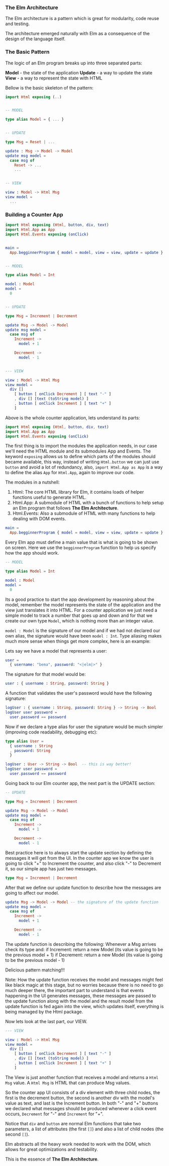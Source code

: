 ### The Elm Architecture


The Elm architecture is a pattern which is great for modularity, code reuse and testing.

The architecture emerged naturally with Elm as a consequence of the design of the language itself.


### The Basic Pattern

The logic of an Elm program breaks up into three separated parts:

**Model** - the state of the application
**Update** - a way to update the state
**View** - a way to represent the state with HTML

Bellow is the basic skeleton of the pattern:


```elm
import Html exposing (..)


-- MODEL

type alias Model = { ... }


-- UPDATE

type Msg = Reset | ...

update : Msg -> Model -> Model
update msg model =
  case msg of
    Reset -> ...
    ...


-- VIEW

view : Model -> Html Msg
view model =
  ...

```



### Building a Counter App


```elm
import Html exposing (Html, button, div, text)
import Html.App as App
import Html.Events exposing (onClick)


main =
  App.begginnerProgram { model = model, view = view, update = update }


-- MODEL

type alias Model = Int

model : Model
model =
  0


-- UPDATE

type Msg = Increment | Decrement

update Msg -> Model -> Model
update msg model =
  case msg of
    Increment ->
      model + 1

    Decrement ->
      model - 1


--- VIEW

view : Model -> Html Msg
view model =
  div []
    [ button [ onClick Decrement ] [ text "-" ]
    , div [] [text (toString model) ]
    , button [ onClick Increment ] [ text "+" ]
    ]

```

Above is the whole counter application, lets understand its parts:

```elm
import Html exposing (Html, button, div, text)
import Html.App as App
import Html.Events exposing (onClick)
```

The first thing is to import the modules the application needs, in our case we'll need the HTML module and its submodules App and Events. The keyword `exposing` allows us to define which parts of the modules should became available, this way, instead of writing `Html.button` we can just use `button` and avoid a lot of redundancy, also, `import Html.App as App` is a way to define the alias `App` for `Html.App`, again to improve our code.

The modules in a nutshell:
1. Html: The core HTML library for Elm, it contains loads of helper functions useful to generate HTML.
2. Html.App: A submodule of HTML with a bunch of functions to help setup an Elm program that follows **The Elm Architecture**.
3. Html.Events: Also a submodule of HTML with many functions to help dealing with DOM events.


```elm
main =
  App.begginnerProgram { model = model, view = view, update = update }
```

Every Elm app must define a main value that is what is going to be shown on screen. Here we use the `begginnerProgram` function to help us specify how the app should work.



```elm
-- MODEL

type alias Model = Int

model : Model
model =
  0
```

Its a good practice to start the app development by reasoning about the model, remember the model represents the state of the application and the view just translates it into HTML. For a counter application we just need a simple model to track a number that goes up and down and for that we create our own type `Model`, which is nothing more than an integer value.

`model : Model` is the signature of our model and if we had not declared our own alias, the signature would have been `model : Int`. Type aliasing makes much more sense when things get more complex, here is an example:

Lets say we have a model that represents a user:

```elm
user =
  { username: "bema", password: "<|elm|>" }
```

The signature for that model would be:
```elm
user : { username : String, password: String }
```

A function that validates the user's password would have the following signature:
```elm
logUser : { username : String, password: String } -> String -> Bool
logUser user password =
  user.password == password  
```

Now if we declare a type alias for user the signature would be much simpler (improving code readability, debugging etc):

```elm
type alias User =
  { username : String
  , password: String
  }

logUser : User -> String -> Bool  -- this is way better!
logUser user password =
  user.password == password  
```

Going back to our Elm counter app, the next part is the UPDATE section:

```elm
-- UPDATE

type Msg = Increment | Decrement

update Msg -> Model -> Model
update msg model =
  case msg of
    Increment ->
      model + 1

    Decrement ->
      model - 1
```

Best practice here is to always start the update section by defining the messages it will get from the UI.
In the counter app we know the user is going to click "+" to Increment the counter, and also click "-" to Decrement it, so our simple app has just two messages.


```elm
type Msg = Increment | Decrement
```

After that we define our update function to describe how the messages are going to affect our model.

```elm
update Msg -> Model -> Model -- the signature of the update function
update msg model =
  case msg of
    Increment ->
      model + 1

    Decrement ->
      model - 1
```

The update function is describing the following:
Whenever a Msg arrives check its type and:
  if Increment: return a new Model (its value is going to be the previous model + 1)
  if Decrement: return a new Model (its value is going to be the previous model - 1)

Delicious pattern matching!!!

Note: How the update function receives the model and messages might feel like black magic at this stage, but no worries because there is no need to go much deeper there, the important part to understand is that events happening in the UI generates messages, these messages are passed to the update function along with the model and the result model from the update function is fed again into the view, which updates itself, everything is being managed by the Html package.


Now lets look at the last part, our VIEW.

```elm
--- VIEW

view : Model -> Html Msg
view model =
  div []
    [ button [ onClick Decrement ] [ text "-" ]
    , div [] [text (toString model) ]
    , button [ onClick Increment ] [ text "+" ]
    ]

```

The View is just another function that receives a model and returns a `Html Msg` value. A `Html Msg` is HTML that can produce Msg values.

So the counter app UI consists of a div element with three child nodes, the first is the decrement button, the second is another div with the model's value as text, and last is the Increment button.
In both "-" and "+" buttons we declared what messages should be produced whenever a click event occurs, `Decrement` for "-" and `Increment` for "+".

Notice that `div` and `button` are normal Elm functions that take two parameters, a list of attributes (the first `[]`) and also a list of child nodes (the second `[]`).

Elm abstracts all the heavy work needed to work with the DOM, which allows for great optimizations and testability.


This is the essence of **The Elm Architecture**.
